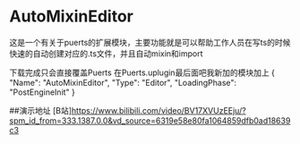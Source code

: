 # AutoMixinEditor

这是一个有关于puerts的扩展模块，主要功能就是可以帮助工作人员在写ts的时候快速的自动创建对应的.ts文件，并且自动mixin和import

下载完成只会直接覆盖Puerts
在Puerts.uplugin最后面吧我新加的模块加上
	{
		"Name": "AutoMixinEditor",
		"Type": "Editor",
		"LoadingPhase": "PostEngineInit"
	}


##演示地址
[B站]<https://www.bilibili.com/video/BV17XVUzEEju/?spm_id_from=333.1387.0.0&vd_source=6319e58e80fa1064859dfb0ad18639c3>
